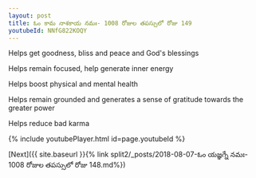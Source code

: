 ```yaml
---
layout: post
title: ఓం కామ నాశకాయ నమః- 1008 రోజుల తపస్సులో రోజు 149
youtubeId: NNfG822KOQY
---
```

 
 
Helps get goodness, bliss and peace and God's blessings
 
Helps remain focused, help generate inner energy 
 
Helps boost physical and mental health 
 
Helps remain grounded and generates a sense of gratitude towards the greater power 
 
Helps reduce bad karma
 
 
 
 


{% include youtubePlayer.html id=page.youtubeId %}
 
[Next]({{ site.baseurl }}{% link  split2/_posts/2018-08-07-ఓం యజ్ఞగ్నే నమః- 1008 రోజుల తపస్సులో రోజు 148.md%})
 
